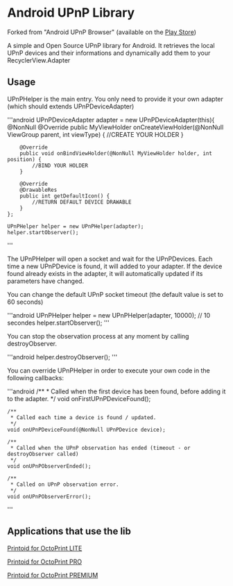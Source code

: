 Android UPnP Library
==============================

Forked from "Android UPnP Browser" (available on the [Play Store][1])

A simple and Open Source UPnP library for Android. It retrieves the local UPnP devices and their informations and dynamically add them to your RecyclerView.Adapter

Usage
------------------------------

UPnPHelper is the main entry. You only need to provide it your own adapter (which should extends UPnPDeviceAdapter)

'''android
	UPnPDeviceAdapter<MyViewHolder> adapter = new UPnPDeviceAdapter<MyViewHolder>(this){
		@NonNull
		@Override
		public MyViewHolder onCreateViewHolder(@NonNull ViewGroup parent, int viewType) {
			//CREATE YOUR HOLDER
		}

		@Override
		public void onBindViewHolder(@NonNull MyViewHolder holder, int position) {
			//BIND YOUR HOLDER
		}
		
		@Override
		@DrawableRes
		public int getDefaultIcon() {
			//RETURN DEFAULT DEVICE DRAWABLE
		}
	};
	
	UPnPHelper helper = new UPnPHelper(adapter);
	helper.startObserver();
'''

The UPnPHelper will open a socket and wait for the UPnPDevices. Each time a new UPnPDevice is found, it will added to your adapter. If the device found already exists in the adapter, it will automatically updated if its parameters have changed.

You can change the default UPnP socket timeout (the default value is set to 60 seconds)

'''android
	UPnPHelper helper = new UPnPHelper(adapter, 10000); // 10 secondes
	helper.startObserver();
'''

You can stop the observation process at any moment by calling destroyObserver.

'''android
    helper.destroyObserver();
'''


You can override UPnPHelper in order to execute your own code in the following callbacks:

'''android
	/**
	 * Called when the first device has been found, before adding it to the adapter.
	 */
    void onFirstUPnPDeviceFound();
    
    /**
	 * Called each time a device is found / updated.
	 */
    void onUPnPDeviceFound(@NonNull UPnPDevice device);
    
    /**
	 * Called when the UPnP observation has ended (timeout - or destroyObserver called)
	 */
    void onUPnPObserverEnded();
    
    /**
	 * Called on UPnP observation error.
	 */
    void onUPnPObserverError();
'''


Applications that use the lib
------------------------------

[Printoid for OctoPrint LITE](https://play.google.com/store/apps/details?id=fr.yochi76.printoid.phones.trial&utm_source=github&utm_medium=upnplibrary)

[Printoid for OctoPrint PRO](https://play.google.com/store/apps/details?id=fr.yochi76.printoid.phones.pro&utm_source=github&utm_medium=upnplibrary)

[Printoid for OctoPrint PREMIUM](https://play.google.com/store/apps/details?id=fr.yochi76.printoid.phones.premium&utm_source=github&utm_medium=upnplibrary)

 [1]: https://play.google.com/store/apps/details?id=com.dgmltn.upnpbrowser
